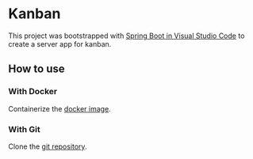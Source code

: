 # Kanban

This project was bootstrapped with [Spring Boot in Visual Studio Code](https://code.visualstudio.com/docs/java/java-spring-boot) to create a server app for kanban.

## How to use

### With Docker

Containerize the [docker image]().

### With Git

Clone the [git repository]().
